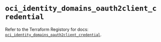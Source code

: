 # `oci_identity_domains_oauth2client_credential`

Refer to the Terraform Registory for docs: [`oci_identity_domains_oauth2client_credential`](https://registry.terraform.io/providers/oracle/oci/6.18.0/docs/resources/identity_domains_oauth2client_credential).
